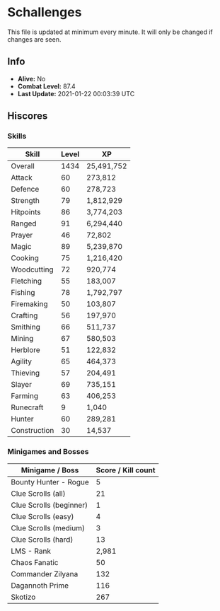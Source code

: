 # Schallenges

This file is updated at minimum every minute. It will only be changed if changes are seen.

## Info

 - **Alive:** No
 - **Combat Level:** 87.4
 - **Last Update:** 2021-01-22 00:03:39 UTC

## Hiscores

### Skills

| Skill | Level | XP |
|--|--|--|
| Overall | 1434 | 25,491,752 |
| Attack | 60 | 273,812 |
| Defence | 60 | 278,723 |
| Strength | 79 | 1,812,929 |
| Hitpoints | 86 | 3,774,203 |
| Ranged | 91 | 6,294,440 |
| Prayer | 46 | 72,802 |
| Magic | 89 | 5,239,870 |
| Cooking | 75 | 1,216,420 |
| Woodcutting | 72 | 920,774 |
| Fletching | 55 | 183,007 |
| Fishing | 78 | 1,792,797 |
| Firemaking | 50 | 103,807 |
| Crafting | 56 | 197,970 |
| Smithing | 66 | 511,737 |
| Mining | 67 | 580,503 |
| Herblore | 51 | 122,832 |
| Agility | 65 | 464,373 |
| Thieving | 57 | 204,491 |
| Slayer | 69 | 735,151 |
| Farming | 63 | 406,253 |
| Runecraft | 9 | 1,040 |
| Hunter | 60 | 289,281 |
| Construction | 30 | 14,537 |

### Minigames and Bosses

| Minigame / Boss | Score / Kill count |
|--|--|
| Bounty Hunter - Rogue | 5 |
| Clue Scrolls (all) | 21 |
| Clue Scrolls (beginner) | 1 |
| Clue Scrolls (easy) | 4 |
| Clue Scrolls (medium) | 3 |
| Clue Scrolls (hard) | 13 |
| LMS - Rank | 2,981 |
| Chaos Fanatic | 50 |
| Commander Zilyana | 132 |
| Dagannoth Prime | 116 |
| Skotizo | 267 |
